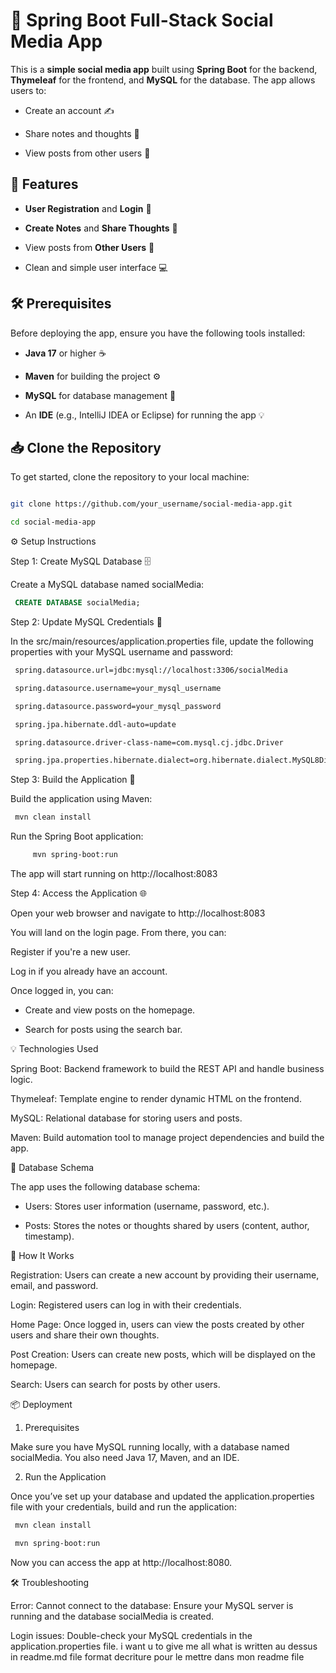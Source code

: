  # 📱 Spring Boot Full-Stack Social Media App


 This is a **simple social media app** built using **Spring Boot** for the backend, **Thymeleaf** for the frontend, and **MySQL** for the database. The app allows users to:

 - Create an account ✍️

 - Share notes and thoughts 💭

 - View posts from other users 📄


 ## 🎯 Features

 - **User Registration** and **Login** 🔑

 - **Create Notes** and **Share Thoughts** 📝

 - View posts from **Other Users** 👀

 - Clean and simple user interface 💻


 ## 🛠 Prerequisites


 Before deploying the app, ensure you have the following tools installed:

 - **Java 17** or higher ☕️

 - **Maven** for building the project ⚙️

 - **MySQL** for database management 💾

 - An **IDE** (e.g., IntelliJ IDEA or Eclipse) for running the app 💡


 ## 📥 Clone the Repository

 To get started, clone the repository to your local machine:


 ```bash

 git clone https://github.com/your_username/social-media-app.git

 cd social-media-app 
 ```


 ⚙️ Setup Instructions

 Step 1: Create MySQL Database 🗄️


 Create a MySQL database named socialMedia:

```sql
 CREATE DATABASE socialMedia;
```

 Step 2: Update MySQL Credentials 🔑


 In the src/main/resources/application.properties file, update the following properties with your MySQL username and password:

```bash
 spring.datasource.url=jdbc:mysql://localhost:3306/socialMedia

 spring.datasource.username=your_mysql_username

 spring.datasource.password=your_mysql_password

 spring.jpa.hibernate.ddl-auto=update

 spring.datasource.driver-class-name=com.mysql.cj.jdbc.Driver

 spring.jpa.properties.hibernate.dialect=org.hibernate.dialect.MySQL8Dialect
```

 Step 3: Build the Application 🚀


   Build the application using Maven:

```bash
 mvn clean install
```

 Run the Spring Boot application:

```bash
     mvn spring-boot:run
```

The app will start running on http://localhost:8083


 Step 4: Access the Application 🌐


   Open your web browser and navigate to http://localhost:8083

   You will land on the login page. From there, you can:

   Register if you're a new user.

   Log in if you already have an account.

   Once logged in, you can:

   - Create and view posts on the homepage.

   - Search for posts using the search bar.


 💡 Technologies Used


   Spring Boot: Backend framework to build the REST API and handle business logic.

   Thymeleaf: Template engine to render dynamic HTML on the frontend.

   MySQL: Relational database for storing users and posts.

   Maven: Build automation tool to manage project dependencies and build the app.


 📝 Database Schema


 The app uses the following database schema:


   - Users: Stores user information (username, password, etc.).

   - Posts: Stores the notes or thoughts shared by users (content, author, timestamp).


 🚀 How It Works


Registration: Users can create a new account by providing their username, email, and password.

 Login: Registered users can log in with their credentials.

 Home Page: Once logged in, users can view the posts created by other users and share their own thoughts.

Post Creation: Users can create new posts, which will be displayed on the homepage.

Search: Users can search for posts by other users.


 📦 Deployment

 1. Prerequisites


 Make sure you have MySQL running locally, with a database named socialMedia. You also need Java 17, Maven, and an IDE.

 2. Run the Application


 Once you’ve set up your database and updated the application.properties file with your credentials, build and run the application:

```bash
 mvn clean install

 mvn spring-boot:run
```

 Now you can access the app at http://localhost:8080.

 🛠 Troubleshooting


Error: Cannot connect to the database: Ensure your MySQL server is running and the database socialMedia is created.

Login issues: Double-check your MySQL credentials in the application.properties file. i want u to give me all what is written au dessus in readme.md file format decriture pour le mettre dans mon readme file

    
